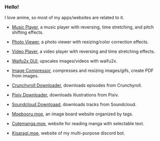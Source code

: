 ### Hello!

I love anime, so most of my apps/websites are related to it.

- [Music Player](https://github.com/Tenpi/Music-Player), a music player with reversing, time stretching, and pitch shifting effects.
- [Photo Viewer](https://github.com/Tenpi/Photo-Viewer), a photo viewer with resizing/color correction effects.
- [Video Player](https://github.com/Tenpi/Video-Player), a video player with reversing and time stretching effects.
- [Waifu2x GUI](https://github.com/Tenpi/Waifu2x-GUI), upscales images/videos with waifu2x.
- [Image Compressor](https://github.com/Tenpi/Image-Compressor), compresses and resizing images/gifs, create PDF from images.
- [Crunchyroll Downloader](https://github.com/Tenpi/Crunchyroll-Downloader), downloads episodes from Crunchyroll.
- [Pixiv Downloader](https://github.com/Tenpi/Pixiv-Downloader), downloads illustrations from Pixiv.
- [Soundcloud Downloaad](https://github.com/Tenpi/soundcloud-download), downloads tracks from Soundcloud. 


- [Moebooru.moe](https://github.com/Tenpi/Moebooru.moe), an image board website organized by tags.
- [Cutemanga.moe](https://github.com/Tenpi/Cutemanga.moe), website for reading manga with selectable text.
- [Kisaragi.moe](https://github.com/Tenpi/Kisaragi.moe), website of my multi-purpose discord bot.

